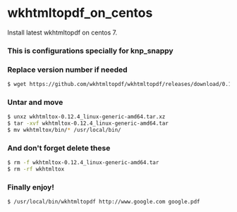 # wkhtmltopdf_on_centos
Install latest wkhtmltopdf on centos 7.
### This is configurations specially for knp_snappy


### Replace version number if needed
```sh
$ wget https://github.com/wkhtmltopdf/wkhtmltopdf/releases/download/0.12.4/wkhtmltox-0.12.4_linux-generic-amd64.tar.xz
```

### Untar and move
```sh
$ unxz wkhtmltox-0.12.4_linux-generic-amd64.tar.xz
$ tar -xvf wkhtmltox-0.12.4_linux-generic-amd64.tar
$ mv wkhtmltox/bin/* /usr/local/bin/
```

### And don't forget delete these
```sh
$ rm -f wkhtmltox-0.12.4_linux-generic-amd64.tar
$ rm -rf wkhtmltox
```
### Finally enjoy!
```sh
$ /usr/local/bin/wkhtmltopdf http://www.google.com google.pdf
```
